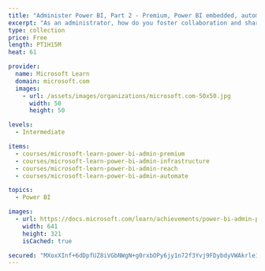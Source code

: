 ```yaml
---
title: "Administer Power BI, Part 2 - Premium, Power BI embedded, automation"
excerpt: "As an administrator, how do you foster collaboration and share Power BI outputs? How do you monitor and audit usage, build a data access infrastructure, and automate administration? This course will demonstrate how Power BI Premium manages capacity resources. You’ll learn how to establish a data access infrastructure and how to share Power BI reports beyond your Power BI tenant. Finally, you’ll learn how to automate common tasks with Microsoft Power BI Cmdlets for Windows PowerShell and PowerShell core."
type: collection
price: Free
length: PT1H15M
heat: 61

provider:
  name: Microsoft Learn
  domain: microsoft.com
  images:
    - url: /assets/images/organizations/microsoft.com-50x50.jpg
      width: 50
      height: 50

levels:
  - Intermediate

items:
  - courses/microsoft-learn-power-bi-admin-premium
  - courses/microsoft-learn-power-bi-admin-infrastructure
  - courses/microsoft-learn-power-bi-admin-reach
  - courses/microsoft-learn-power-bi-admin-automate

topics:
  - Power BI

images:
  - url: https://docs.microsoft.com/learn/achievements/power-bi-admin-premium-social.png
    width: 641
    height: 321
    isCached: true

secured: "MXoxXInf+6dDpfUZ8iVGbNWgN+g0rxbOPy6jy1n72f3Yvj9FDybdyVWAkrle18vnQC2f5p+g0Ry8uBHGLzNCZTjMVDq3ertuofQFSjJyxfV9HyQJ/0TmFFDnth+lPtKEkgfe1VhsjzoGWffuNM0thz6C6Unm4fLu/S7w+5L2P4b1198/wE0oU2Xe34YOeXN5icLvN88GYCXjQzr2WbbSSrEw5why3L+NR7L/3bSDhgE/3Re3q+UK5LiyQP3j5QPgF16/4lFX4g7fEz89agXqglyP5r2H1xSQqLCyLh3mEDle3XukwGogyL9GEVOwiCdDdzs+tl9uvw33GqavMvNF2QQwzTfrj9r8EC7nfX2Ic5Y=;USJh6U2aJ0zC5l1QkVXAhQ=="
---
```



